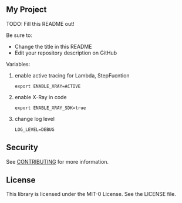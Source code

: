## My Project

TODO: Fill this README out!

Be sure to:

* Change the title in this README
* Edit your repository description on GitHub

Variables:

1. enable active tracing for Lambda, StepFucntion

    ```shell
    export ENABLE_XRAY=ACTIVE
    ```

2. enable X-Ray in code

    ```shell
    export ENABLE_XRAY_SDK=true
    ```

3. change log level

   ```shell
   LOG_LEVEL=DEBUG
   ```

## Security

See [CONTRIBUTING](CONTRIBUTING.md#security-issue-notifications) for more information.

## License

This library is licensed under the MIT-0 License. See the LICENSE file.

